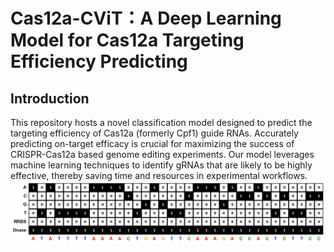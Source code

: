 # Cas12a-CViT：A Deep Learning Model for Cas12a Targeting Efficiency Predicting
## Introduction
This repository hosts a novel classification model designed to predict the targeting efficiency of Cas12a (formerly Cpf1) guide RNAs. Accurately predicting on-target efficacy is crucial for maximizing the success of CRISPR-Cas12a based genome editing experiments. Our model leverages machine learning techniques to identify gRNAs that are likely to be highly effective, thereby saving time and resources in experimental workflows.
![我的图片](./image/encoding.png)
